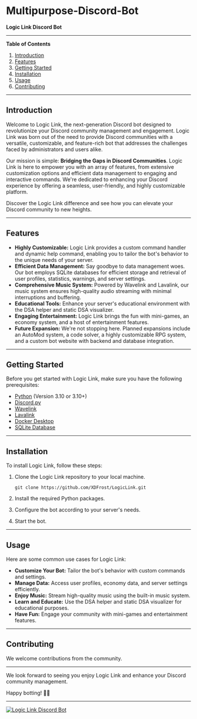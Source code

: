 # Multipurpose-Discord-Bot

**Logic Link Discord Bot**

---

**Table of Contents**
1. [Introduction](#introduction)
2. [Features](#features)
3. [Getting Started](#getting-started)
4. [Installation](#installation)
5. [Usage](#usage)
6. [Contributing](#contributing)

---

## Introduction

Welcome to Logic Link, the next-generation Discord bot designed to revolutionize your Discord community management and engagement. Logic Link was born out of the need to provide Discord communities with a versatile, customizable, and feature-rich bot that addresses the challenges faced by administrators and users alike.

Our mission is simple: **Bridging the Gaps in Discord Communities**. Logic Link is here to empower you with an array of features, from extensive customization options and efficient data management to engaging and interactive commands. We're dedicated to enhancing your Discord experience by offering a seamless, user-friendly, and highly customizable platform.

Discover the Logic Link difference and see how you can elevate your Discord community to new heights.

---

## Features

- **Highly Customizable:** Logic Link provides a custom command handler and dynamic help command, enabling you to tailor the bot's behavior to the unique needs of your server.
- **Efficient Data Management:** Say goodbye to data management woes. Our bot employs SQLite databases for efficient storage and retrieval of user profiles, statistics, warnings, and server settings.
- **Comprehensive Music System:** Powered by Wavelink and Lavalink, our music system ensures high-quality audio streaming with minimal interruptions and buffering.
- **Educational Tools:** Enhance your server's educational environment with the DSA helper and static DSA visualizer.
- **Engaging Entertainment:** Logic Link brings the fun with mini-games, an economy system, and a host of entertainment features.
- **Future Expansion:** We're not stopping here. Planned expansions include an AutoMod system, a code solver, a highly customizable RPG system, and a custom bot website with backend and database integration.

---

## Getting Started

Before you get started with Logic Link, make sure you have the following prerequisites:

- [Python](https://www.python.org/) (Version 3.10 or 3.10+)
- [Discord.py](https://github.com/Rapptz/discord.py)
- [Wavelink](https://github.com/PythonistaGuild/Wavelink)
- [Lavalink](https://github.com/Frederikam/Lavalink)
- [Docker Desktop](https://dbeaver.io/download/)
- [SQLite Database](https://www.docker.com/products/docker-desktop/)

---

## Installation

To install Logic Link, follow these steps:

1. Clone the Logic Link repository to your local machine.

   ```shell
   git clone https://github.com/XDFrost/LogicLink.git
   ```

2. Install the required Python packages.

3. Configure the bot according to your server's needs.

4. Start the bot.

---

## Usage

Here are some common use cases for Logic Link:

- **Customize Your Bot:** Tailor the bot's behavior with custom commands and settings.
- **Manage Data:** Access user profiles, economy data, and server settings efficiently.
- **Enjoy Music:** Stream high-quality music using the built-in music system.
- **Learn and Educate:** Use the DSA helper and static DSA visualizer for educational purposes.
- **Have Fun:** Engage your community with mini-games and entertainment features.

---

## Contributing

We welcome contributions from the community.

---

We look forward to seeing you enjoy Logic Link and enhance your Discord community management.

Happy botting! 🤖🎉

---

[![Logic Link Discord Bot](https://i.imgur.com/ggG1PXy.png)]()
